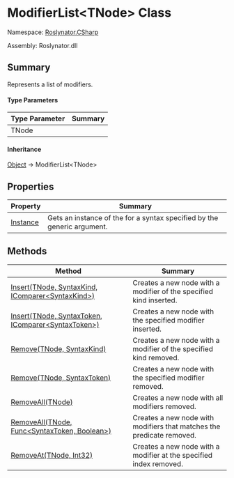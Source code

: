 # ModifierList\<TNode> Class

Namespace: [Roslynator.CSharp](../README.md)

Assembly: Roslynator\.dll

## Summary

Represents a list of modifiers\.

#### Type Parameters

| Type Parameter| Summary|
| --- | --- |
| TNode | |

#### Inheritance

[Object](https://docs.microsoft.com/en-us/dotnet/api/system.object) &#x2192; ModifierList\<TNode>

## Properties

| Property| Summary|
| --- | --- |
| [Instance](Instance/README.md) | Gets an instance of the  for a syntax specified by the generic argument\. |

## Methods

| Method| Summary|
| --- | --- |
| [Insert(TNode, SyntaxKind, IComparer\<SyntaxKind>)](Insert/README.md) | Creates a new node with a modifier of the specified kind inserted\. |
| [Insert(TNode, SyntaxToken, IComparer\<SyntaxToken>)](Insert/README.md) | Creates a new node with the specified modifier inserted\. |
| [Remove(TNode, SyntaxKind)](Remove/README.md) | Creates a new node with a modifier of the specified kind removed\. |
| [Remove(TNode, SyntaxToken)](Remove/README.md) | Creates a new node with the specified modifier removed\. |
| [RemoveAll(TNode)](RemoveAll/README.md) | Creates a new node with all modifiers removed\. |
| [RemoveAll(TNode, Func\<SyntaxToken, Boolean>)](RemoveAll/README.md) | Creates a new node with modifiers that matches the predicate removed\. |
| [RemoveAt(TNode, Int32)](RemoveAt/README.md) | Creates a new node with a modifier at the specified index removed\. |

